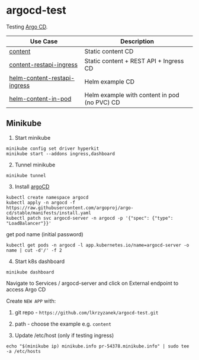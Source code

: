 # argocd-test

Testing [Argo CD](https://argoproj.github.io/argo-cd/getting_started/).

|Use Case|Description|
|--------|-----------|
|[content](content)|Static content CD|
|[content-restapi-ingress](content-restapi-ingress)|Static content + REST API + Ingress CD|
|[helm-content-restapi-ingress](helm-content-restapi-ingress)|Helm example CD|
|[helm-content-in-pod](helm-content-in-pod)|Helm example with content in pod (no PVC) CD|

## Minikube

1. Start minikube
```shell
minikube config set driver hyperkit
minikube start --addons ingress,dashboard
```

2. Tunnel minikube
```shell
minikube tunnel
```

3. Install [argoCD](https://argoproj.github.io/argo-cd/getting_started/)

```shell
kubectl create namespace argocd
kubectl apply -n argocd -f https://raw.githubusercontent.com/argoproj/argo-cd/stable/manifests/install.yaml
kubectl patch svc argocd-server -n argocd -p '{"spec": {"type": "LoadBalancer"}}'
```

get pod name (initial password)
```shell
kubectl get pods -n argocd -l app.kubernetes.io/name=argocd-server -o name | cut -d'/' -f 2
```

4. Start k8s dashboard

```shell
minikube dashboard
```

Navigate to Services / argocd-server and click on External endpoint to access Argo CD

Create `NEW APP` with:
1. git repo - `https://github.com/lkrzyzanek/argocd-test.git`
2. path - choose the example e.g. `content`

5. Update /etc/host (only if testing ingress)

```shell
echo "$(minikube ip) minikube.info pr-54378.minikube.info" | sudo tee -a /etc/hosts
```
